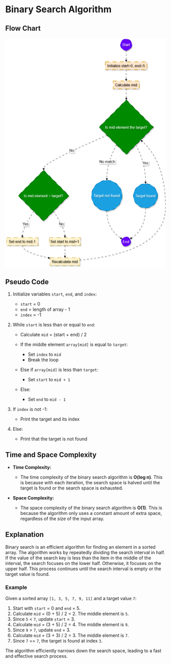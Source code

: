 # Binary Search Algorithm

## Flow Chart
![Flow Chart of Binary Search](Flowchart.png)

## Pseudo Code

1. Initialize variables `start`, `end`, and `index`:
   - `start` = 0
   - `end` = length of array - 1
   - `index` = -1

2. While `start` is less than or equal to `end`:
   - Calculate `mid` = (start + end) / 2

   - If the middle element `array[mid]` is equal to `target`:
     - Set `index` to `mid`
     - Break the loop

   - Else if `array[mid]` is less than `target`:
     - Set `start` to `mid + 1`

   - Else:
     - Set `end` to `mid - 1`

3. If `index` is not -1:
   - Print the target and its index

4. Else:
   - Print that the target is not found

## Time and Space Complexity

- **Time Complexity:**
  - The time complexity of the binary search algorithm is **O(log n)**. This is because with each iteration, the search space is halved until the target is found or the search space is exhausted.

- **Space Complexity:**
  - The space complexity of the binary search algorithm is **O(1)**. This is because the algorithm only uses a constant amount of extra space, regardless of the size of the input array.

## Explanation

Binary search is an efficient algorithm for finding an element in a sorted array. The algorithm works by repeatedly dividing the search interval in half. If the value of the search key is less than the item in the middle of the interval, the search focuses on the lower half. Otherwise, it focuses on the upper half. This process continues until the search interval is empty or the target value is found.

### Example
Given a sorted array `[1, 3, 5, 7, 9, 11]` and a target value `7`:

1. Start with `start` = 0 and `end` = 5.
2. Calculate `mid` = (0 + 5) / 2 = 2. The middle element is `5`.
3. Since `5` < `7`, update `start` = 3.
4. Calculate `mid` = (3 + 5) / 2 = 4. The middle element is `9`.
5. Since `9` > `7`, update `end` = 3.
6. Calculate `mid` = (3 + 3) / 2 = 3. The middle element is `7`.
7. Since `7` == `7`, the target is found at index `3`.

The algorithm efficiently narrows down the search space, leading to a fast and effective search process.

